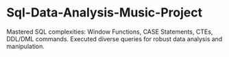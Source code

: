 # Sql-Data-Analysis-Music-Project
Mastered SQL complexities: Window Functions, CASE Statements, CTEs, DDL/DML commands. Executed diverse queries for robust data analysis and manipulation.
